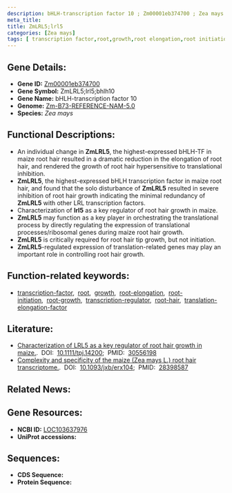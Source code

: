 ```yaml
---
description: bHLH-transcription factor 10 ; Zm00001eb374700 ; Zea mays
meta_title:
title: ZmLRL5;lrl5
categories: [Zea mays]
tags: [ transcription factor,root,growth,root elongation,root initiation,root growth,transcription regulator,root hair,translation elongation factor ]
---
```


## Gene Details:
- **Gene ID:**	[Zm00001eb374700](https://www.maizegdb.org/gene_center/gene/Zm00001eb374700)
- **Gene Symbol:** ZmLRL5;lrl5;bhlh10
- **Gene Name:** bHLH-transcription factor 10
- **Genome:** [Zm-B73-REFERENCE-NAM-5.0](https://www.maizegdb.org/genome/assembly/Zm-B73-REFERENCE-NAM-5.0)
- **Species:** *Zea mays*

## Functional Descriptions:
   - An individual change in **ZmLRL5**, the highest-expressed bHLH-TF in maize root hair resulted in a dramatic reduction in the elongation of root hair, and rendered the growth of root hair hypersensitive to translational inhibition.
   - **ZmLRL5**, the highest-expressed bHLH transcription factor in maize root hair, and found that the solo disturbance of **ZmLRL5** resulted in severe inhibition of root hair growth indicating the minimal redundancy of **ZmLRL5** with other LRL transcription factors.
   - Characterization of **lrl5** as a key regulator of root hair growth in maize.
   - **ZmLRL5** may function as a key player in orchestrating the translational process by directly regulating the expression of translational processes/ribosomal genes during maize root hair growth.
   - **ZmLRL5** is critically required for root hair tip growth, but not initiation.
   - **ZmLRL5**-regulated expression of translation-related genes may play an important role in controlling root hair growth.

## Function-related keywords:
- [transcription-factor](/tags/transcription-factor/),&nbsp;&nbsp;[root](/tags/root/),&nbsp;&nbsp;[growth](/tags/growth/),&nbsp;&nbsp;[root-elongation](/tags/root-elongation/),&nbsp;&nbsp;[root-initiation](/tags/root-initiation/),&nbsp;&nbsp;[root-growth](/tags/root-growth/),&nbsp;&nbsp;[transcription-regulator](/tags/transcription-regulator/),&nbsp;&nbsp;[root-hair](/tags/root-hair/),&nbsp;&nbsp;[translation-elongation-factor](/tags/translation-elongation-factor/)

## Literature:
   - [Characterization of LRL5 as a key regulator of root hair growth in maize.]( https://onlinelibrary.wiley.com/doi/10.1111/tpj.14200).&nbsp;&nbsp;DOI:&nbsp;&nbsp;[10.1111/tpj.14200](https://onlinelibrary.wiley.com/doi/10.1111/tpj.14200);&nbsp;&nbsp;PMID:&nbsp;&nbsp;[30556198](https://pubmed.ncbi.nlm.nih.gov/30556198/)
   - [Complexity and specificity of the maize (Zea mays L.) root hair transcriptome.]( https://academic.oup.com/jxb/article/68/9/2175/3192113).&nbsp;&nbsp;DOI:&nbsp;&nbsp;[10.1093/jxb/erx104](https://academic.oup.com/jxb/article/68/9/2175/3192113);&nbsp;&nbsp;PMID:&nbsp;&nbsp;[28398587](https://pubmed.ncbi.nlm.nih.gov/28398587/)

## Related News:

## Gene Resources:
- **NCBI ID:** [LOC103637976](https://www.ncbi.nlm.nih.gov/gene/?term=LOC103637976)
- **UniProt accessions:** [](https://www.uniprot.org/uniprotkb//entry)



## Sequences:
- **CDS Sequence:**
- **Protein Sequence:**
